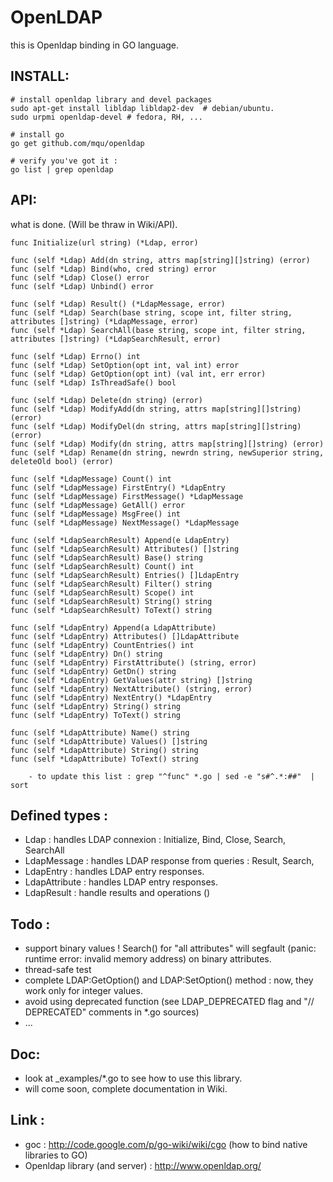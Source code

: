 OpenLDAP
====

this is Openldap binding in GO language.


INSTALL:
-----

	# install openldap library and devel packages
	sudo apt-get install libldap libldap2-dev  # debian/ubuntu.
	sudo urpmi openldap-devel # fedora, RH, ...

	# install go
	go get github.com/mqu/openldap

	# verify you've got it :
	go list | grep openldap

API:
----

what is done. (Will be thraw in Wiki/API).

	func Initialize(url string) (*Ldap, error) 

	func (self *Ldap) Add(dn string, attrs map[string][]string) (error)
	func (self *Ldap) Bind(who, cred string) error 
	func (self *Ldap) Close() error 
	func (self *Ldap) Unbind() error 

	func (self *Ldap) Result() (*LdapMessage, error) 
	func (self *Ldap) Search(base string, scope int, filter string, attributes []string) (*LdapMessage, error) 
	func (self *Ldap) SearchAll(base string, scope int, filter string, attributes []string) (*LdapSearchResult, error) 

	func (self *Ldap) Errno() int 
	func (self *Ldap) SetOption(opt int, val int) error 
	func (self *Ldap) GetOption(opt int) (val int, err error) 
	func (self *Ldap) IsThreadSafe() bool 

	func (self *Ldap) Delete(dn string) (error)
	func (self *Ldap) ModifyAdd(dn string, attrs map[string][]string) (error)
	func (self *Ldap) ModifyDel(dn string, attrs map[string][]string) (error)
	func (self *Ldap) Modify(dn string, attrs map[string][]string) (error)
	func (self *Ldap) Rename(dn string, newrdn string, newSuperior string, deleteOld bool) (error)

	func (self *LdapMessage) Count() int 
	func (self *LdapMessage) FirstEntry() *LdapEntry 
	func (self *LdapMessage) FirstMessage() *LdapMessage 
	func (self *LdapMessage) GetAll() error 
	func (self *LdapMessage) MsgFree() int
	func (self *LdapMessage) NextMessage() *LdapMessage 

	func (self *LdapSearchResult) Append(e LdapEntry)
	func (self *LdapSearchResult) Attributes() []string
	func (self *LdapSearchResult) Base() string
	func (self *LdapSearchResult) Count() int
	func (self *LdapSearchResult) Entries() []LdapEntry
	func (self *LdapSearchResult) Filter() string
	func (self *LdapSearchResult) Scope() int
	func (self *LdapSearchResult) String() string
	func (self *LdapSearchResult) ToText() string

	func (self *LdapEntry) Append(a LdapAttribute)
	func (self *LdapEntry) Attributes() []LdapAttribute
	func (self *LdapEntry) CountEntries() int 
	func (self *LdapEntry) Dn() string
	func (self *LdapEntry) FirstAttribute() (string, error) 
	func (self *LdapEntry) GetDn() string 
	func (self *LdapEntry) GetValues(attr string) []string 
	func (self *LdapEntry) NextAttribute() (string, error) 
	func (self *LdapEntry) NextEntry() *LdapEntry 
	func (self *LdapEntry) String() string
	func (self *LdapEntry) ToText() string

	func (self *LdapAttribute) Name() string
	func (self *LdapAttribute) Values() []string
	func (self *LdapAttribute) String() string
	func (self *LdapAttribute) ToText() string

		- to update this list : grep "^func" *.go | sed -e "s#^.*:##"  | sort

Defined types :
----

 - Ldap : handles LDAP connexion : Initialize, Bind, Close, Search, SearchAll
 - LdapMessage : handles LDAP response  from queries : Result, Search,
 - LdapEntry : handles LDAP entry responses. 
 - LdapAttribute : handles LDAP entry responses. 
 - LdapResult : handle results and operations ()
 

Todo :
----
 - support binary values ! Search() for "all attributes" will segfault (panic: runtime error: invalid memory address)
   on binary attributes.
 - thread-safe test
 - complete LDAP:GetOption() and LDAP:SetOption() method : now, they work only for integer values.
 - avoid using deprecated function (see LDAP_DEPRECATED flag and "// DEPRECATED" comments in *.go sources)
 - ...

Doc:
---

- look at _examples/*.go to see how to use this library.
- will come soon, complete documentation in Wiki.


Link :
---

 - goc : http://code.google.com/p/go-wiki/wiki/cgo (how to bind native libraries to GO)
 - Openldap library (and server) : http://www.openldap.org/
